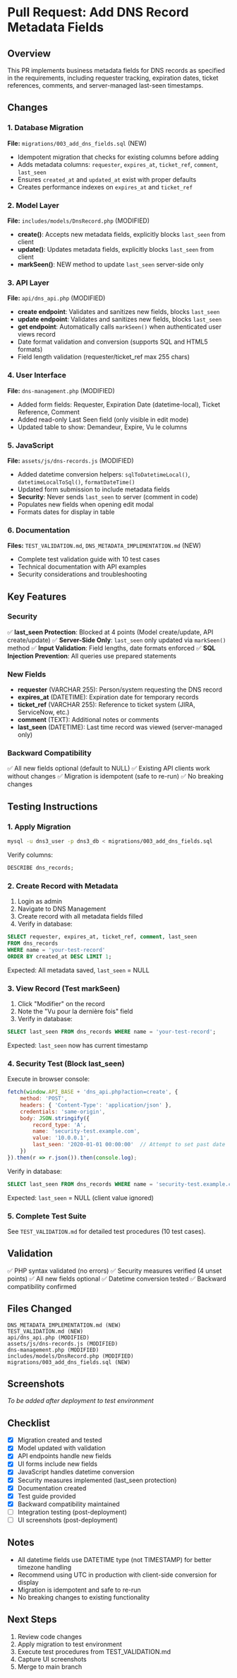 # Pull Request: Add DNS Record Metadata Fields

## Overview
This PR implements business metadata fields for DNS records as specified in the requirements, including requester tracking, expiration dates, ticket references, comments, and server-managed last-seen timestamps.

## Changes

### 1. Database Migration
**File:** `migrations/003_add_dns_fields.sql` (NEW)
- Idempotent migration that checks for existing columns before adding
- Adds metadata columns: `requester`, `expires_at`, `ticket_ref`, `comment`, `last_seen`
- Ensures `created_at` and `updated_at` exist with proper defaults
- Creates performance indexes on `expires_at` and `ticket_ref`

### 2. Model Layer
**File:** `includes/models/DnsRecord.php` (MODIFIED)
- **create()**: Accepts new metadata fields, explicitly blocks `last_seen` from client
- **update()**: Updates metadata fields, explicitly blocks `last_seen` from client
- **markSeen()**: NEW method to update `last_seen` server-side only

### 3. API Layer
**File:** `api/dns_api.php` (MODIFIED)
- **create endpoint**: Validates and sanitizes new fields, blocks `last_seen`
- **update endpoint**: Validates and sanitizes new fields, blocks `last_seen`
- **get endpoint**: Automatically calls `markSeen()` when authenticated user views record
- Date format validation and conversion (supports SQL and HTML5 formats)
- Field length validation (requester/ticket_ref max 255 chars)

### 4. User Interface
**File:** `dns-management.php` (MODIFIED)
- Added form fields: Requester, Expiration Date (datetime-local), Ticket Reference, Comment
- Added read-only Last Seen field (only visible in edit mode)
- Updated table to show: Demandeur, Expire, Vu le columns

### 5. JavaScript
**File:** `assets/js/dns-records.js` (MODIFIED)
- Added datetime conversion helpers: `sqlToDatetimeLocal()`, `datetimeLocalToSql()`, `formatDateTime()`
- Updated form submission to include metadata fields
- **Security**: Never sends `last_seen` to server (comment in code)
- Populates new fields when opening edit modal
- Formats dates for display in table

### 6. Documentation
**Files:** `TEST_VALIDATION.md`, `DNS_METADATA_IMPLEMENTATION.md` (NEW)
- Complete test validation guide with 10 test cases
- Technical documentation with API examples
- Security considerations and troubleshooting

## Key Features

### Security
✅ **last_seen Protection**: Blocked at 4 points (Model create/update, API create/update)
✅ **Server-Side Only**: `last_seen` only updated via `markSeen()` method
✅ **Input Validation**: Field lengths, date formats enforced
✅ **SQL Injection Prevention**: All queries use prepared statements

### New Fields
- **requester** (VARCHAR 255): Person/system requesting the DNS record
- **expires_at** (DATETIME): Expiration date for temporary records
- **ticket_ref** (VARCHAR 255): Reference to ticket system (JIRA, ServiceNow, etc.)
- **comment** (TEXT): Additional notes or comments
- **last_seen** (DATETIME): Last time record was viewed (server-managed only)

### Backward Compatibility
✅ All new fields optional (default to NULL)
✅ Existing API clients work without changes
✅ Migration is idempotent (safe to re-run)
✅ No breaking changes

## Testing Instructions

### 1. Apply Migration
```bash
mysql -u dns3_user -p dns3_db < migrations/003_add_dns_fields.sql
```

Verify columns:
```sql
DESCRIBE dns_records;
```

### 2. Create Record with Metadata
1. Login as admin
2. Navigate to DNS Management
3. Create record with all metadata fields filled
4. Verify in database:
```sql
SELECT requester, expires_at, ticket_ref, comment, last_seen 
FROM dns_records 
WHERE name = 'your-test-record' 
ORDER BY created_at DESC LIMIT 1;
```
Expected: All metadata saved, `last_seen` = NULL

### 3. View Record (Test markSeen)
1. Click "Modifier" on the record
2. Note the "Vu pour la dernière fois" field
3. Verify in database:
```sql
SELECT last_seen FROM dns_records WHERE name = 'your-test-record';
```
Expected: `last_seen` now has current timestamp

### 4. Security Test (Block last_seen)
Execute in browser console:
```javascript
fetch(window.API_BASE + 'dns_api.php?action=create', {
    method: 'POST',
    headers: { 'Content-Type': 'application/json' },
    credentials: 'same-origin',
    body: JSON.stringify({
        record_type: 'A',
        name: 'security-test.example.com',
        value: '10.0.0.1',
        last_seen: '2020-01-01 00:00:00'  // Attempt to set past date
    })
}).then(r => r.json()).then(console.log);
```

Verify in database:
```sql
SELECT last_seen FROM dns_records WHERE name = 'security-test.example.com';
```
Expected: `last_seen` = NULL (client value ignored)

### 5. Complete Test Suite
See `TEST_VALIDATION.md` for detailed test procedures (10 test cases).

## Validation

✅ PHP syntax validated (no errors)
✅ Security measures verified (4 unset points)
✅ All new fields optional
✅ Datetime conversion tested
✅ Backward compatibility confirmed

## Files Changed
```
DNS_METADATA_IMPLEMENTATION.md (NEW)
TEST_VALIDATION.md (NEW)
api/dns_api.php (MODIFIED)
assets/js/dns-records.js (MODIFIED)
dns-management.php (MODIFIED)
includes/models/DnsRecord.php (MODIFIED)
migrations/003_add_dns_fields.sql (NEW)
```

## Screenshots
_To be added after deployment to test environment_

## Checklist
- [x] Migration created and tested
- [x] Model updated with validation
- [x] API endpoints handle new fields
- [x] UI forms include new fields
- [x] JavaScript handles datetime conversion
- [x] Security measures implemented (last_seen protection)
- [x] Documentation created
- [x] Test guide provided
- [x] Backward compatibility maintained
- [ ] Integration testing (post-deployment)
- [ ] UI screenshots (post-deployment)

## Notes
- All datetime fields use DATETIME type (not TIMESTAMP) for better timezone handling
- Recommend using UTC in production with client-side conversion for display
- Migration is idempotent and safe to re-run
- No breaking changes to existing functionality

## Next Steps
1. Review code changes
2. Apply migration to test environment
3. Execute test procedures from TEST_VALIDATION.md
4. Capture UI screenshots
5. Merge to main branch
